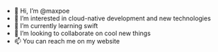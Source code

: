- 👋 Hi, I’m @maxpoe
- 👀 I’m interested in cloud-native development and new technologies
- 🌱 I’m currently learning swift
- 💞️ I’m looking to collaborate on cool new things
- 📫 You can reach me on my website

<!---
maxpoe/maxpoe is a ✨ special ✨ repository because its `README.md` (this file) appears on your GitHub profile.
You can click the Preview link to take a look at your changes.
--->
